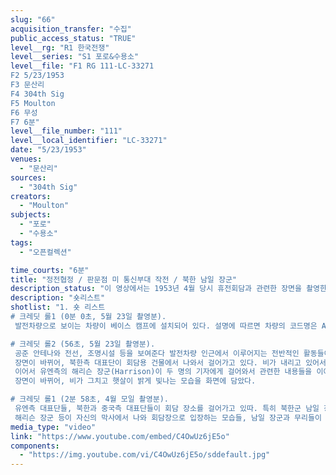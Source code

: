 ```yaml
---
slug: "66"
acquisition_transfer: "수집"
public_access_status: "TRUE"
level__rg: "R1 한국전쟁"
level__series: "S1 포로&수용소"
level__file: "F1 RG 111-LC-33271
F2 5/23/1953
F3 문산리
F4 304th Sig
F5 Moulton
F6 무성
F7 6분"
level__file_number: "111"
level__local_identifier: "LC-33271"
date: "5/23/1953"
venues: 
  - "문산리"
sources: 
  - "304th Sig"
creators: 
  - "Moulton"
subjects: 
  - "포로"
  - "수용소"
tags: 
  - "오픈컬렉션"

time_courts: "6분"
title: "정전협정 / 판문점 미 통신부대 작전 / 북한 남일 장군"
description_status: "이 영상에서는 1953년 4월 당시 휴전회담과 관련한 장면을 촬영한 부분, 또한 5월 23일 당시 판문점 회담 인근에서의 미 통신부대의 작전 활동을 촬영한 부분 등이 등장한다. 북한측 남일 장군의 모습이 잡혀 있어 흥미롭다."
description: "숏리스트"
shotlist: "1. 숏 리스트
# 크레딧 롤1 (0분 0초, 5월 23일 촬영분).
 발전차량으로 보이는 차량이 베이스 캠프에 설치되어 있다. 설명에 따르면 차량의 코드명은 AN/GRC 26A이다. 이어서 요원들이 조작 장치를 다루기 위해 차량 쪽으로 걸어가고 있따. 스위치를 움직이는 군인의 손을 클로즈업해서 보여준다.

# 크레딧 롤2 (56초, 5월 23일 촬영분).
 공준 안테나와 전선, 조명시설 등을 보여준다 발전차량 인근에서 이루어지는 전반적인 활동들이 차례로 영상에 담겨 있다.
 장면이 바뀌어, 북한측 대표단이 회담용 건물에서 나와서 걸어가고 있다. 비가 내리고 있어서 이들은 우비를 입고 있다. 회담장에서 걸어나온 이들은 차례로 차량에 탑승하고 있다.
 이어서 유엔측의 해리슨 장군(Harrison)이 두 명의 기자에게 걸어와서 관련한 내용들을 이야기하고 있다.
 장면이 바뀌어, 비가 그치고 햇살이 밝게 빛나는 모습을 화면에 담았다.

# 크레딧 롤1 (2분 58초, 4월 모일 촬영분).
 유엔측 대표단들, 북한과 중국측 대표단들이 회담 장소를 걸어가고 있따. 특히 북한군 남일 장군이 걸어가는 모습이 여러 차례 잡히고 있다.
 해리슨 장군 등이 자신의 막사에서 나와 회담장으로 입장하는 모습들, 남일 장군과 무리들이 자동차를 향해 걸어가는 모습들 등이 포착되어 있다."
media_type: "video"
link: "https://www.youtube.com/embed/C4OwUz6jE5o"
components: 
  - "https://img.youtube.com/vi/C4OwUz6jE5o/sddefault.jpg"
---
```

